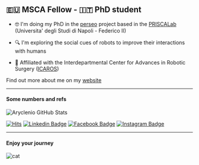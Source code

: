 ## :eu: MSCA Fellow - :it: PhD student 

- :nerd_face: I'm doing my PhD in the [perseo](https://www.perseo.eu) project based in the [PRISCALab](http://prisca.unina.it/home) (Universita' degli Studi di Napoli - Federico II)

- :mag:   I'm exploring the social cues of robots to improve their interactions with humans

- :notebook:  Affiliated with the Interdepartmental Center for Advances in Robotic Surgery ([ICAROS](https://www.icaros.unina.it/))

Find out more about me on my [website](https://www.francescovigni.com)

---
#### Some numbers and refs

![Aryclenio GitHub Stats](https://github-readme-stats.vercel.app/api?username=vignif&show_icons=true)

[![Hits](https://hits.seeyoufarm.com/api/count/incr/badge.svg?url=https%3A%2F%2Fgithub.com%2Fvignif%2Fhit-counter&count_bg=%2379C83D&title_bg=%23555555&icon=&icon_color=%23E7E7E7&title=hits&edge_flat=false)](https://hits.seeyoufarm.com)
[![Linkedin Badge](https://img.shields.io/badge/-LinkedIn-blue?style=flat-square&logo=Linkedin&logoColor=white&link=http://linkedin.com/in/taekyung-kim-5201a817a)](http://linkedin.com/in/taekyung-kim-5201a817a) 
[![Facebook Badge](https://img.shields.io/badge/-Facebook-1877f2?style=flat-square&logo=facebook&logoColor=white&link=https://www.facebook.com/ktk1501)](https://www.facebook.com/ktk1501) 
[![Instagram Badge](https://img.shields.io/badge/-Instagram-dd2a7b?style=flat-square&logo=instagram&logoColor=white&link=https://www.instagram.com/poom2dad2/)](https://www.instagram.com/poom2dad2/) 

<!-- </div> -->


---
#### Enjoy your journey

![cat](https://media.giphy.com/media/dpSWp2VoeBtYc/giphy.gif)